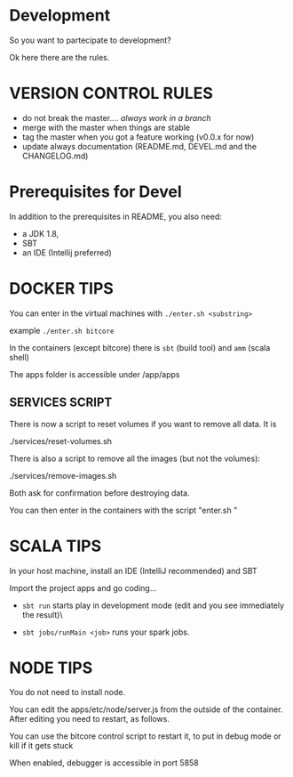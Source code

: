 # Development

So you want to partecipate to development?

Ok here there are the rules.

# VERSION CONTROL RULES

- do not break the master.... *always work in a branch*
- merge with the master when things are stable
- tag the master when you got a feature working (v0.0.x for now)
- update always documentation (README.md, DEVEL.md and the CHANGELOG.md)

# Prerequisites for Devel

In addition to the prerequisites in README, you also need: 
- a JDK 1.8,  
- SBT
- an IDE (Intellij preferred)

# DOCKER TIPS

You can enter in the virtual machines with `./enter.sh <substring>`

example  `./enter.sh bitcore`

In the containers (except bitcore) there is  `sbt` (build tool) and  `amm` (scala shell)

The apps folder is accessible under /app/apps

## SERVICES SCRIPT

There is now a script to reset volumes if you want to remove all data. It is

./services/reset-volumes.sh

There is also a script to remove all the images (but not the volumes):

./services/remove-images.sh

Both ask for confirmation before destroying data.

You can then enter in the containers with the script "enter.sh <service>"

# SCALA TIPS

In your host machine, install an IDE (IntelliJ recommended) and SBT

Import the project apps and go coding...

- `sbt run` starts play in development mode (edit and you see immediately the result)\

- `sbt jobs/runMain <job>` runs your spark jobs.

# NODE TIPS

You do not need to install node.

You can edit the apps/etc/node/server.js from the outside of the container. After editing you need to restart, as follows.

You can use the bitcore control script to restart it, to put in debug mode or kill if it gets stuck

When enabled, debugger is accessible in port 5858

